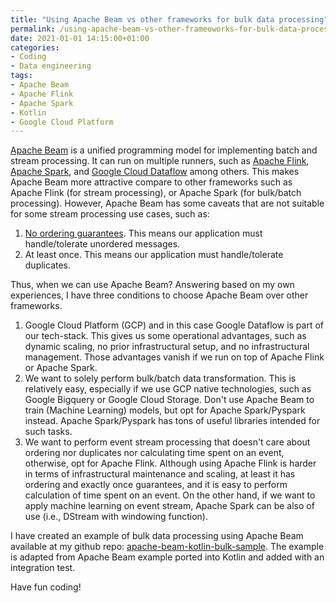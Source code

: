 ```yaml
---
title: "Using Apache Beam vs other frameworks for bulk data processing"
permalink: /using-apache-beam-vs-other-frameoworks-for-bulk-data-processing
date: 2021-01-01 14:15:00+01:00
categories:
- Coding
- Data engineering
tags:
- Apache Beam
- Apache Flink
- Apache Spark
- Kotlin
- Google Cloud Platform
---
```


[Apache Beam](https://beam.apache.org/) is a unified programming model for implementing batch and stream processing. It can run on
multiple runners, such as [Apache Flink](https://flink.apache.org/), [Apache Spark](https://spark.apache.org/), and [Google Cloud Dataflow](https://cloud.google.com/dataflow/?utm_source=google&utm_medium=cpc&utm_campaign=emea-nl-all-en-dr-bkws-all-all-trial-e-gcp-1009139&utm_content=text-ad-none-any-DEV_c-CRE_253523886152-ADGP_Hybrid%20%7C%20AW%20SEM%20%7C%20BKWS%20~%20EXA_M%3A1_NL_EN_Data_Dataflow_SEO-KWID_43700053285543828-aud-606988878694%3Akwd-315945827235-userloc_9064237&utm_term=KW_dataflow%20google%20cloud-NET_g-PLAC_&&gclid=EAIaIQobChMIgdTJlK357QIVSuh3Ch0IdwwjEAAYASAAEgLWDvD_BwE) among others.
This makes Apache Beam more attractive compare to other frameworks such as Apache Flink (for stream processing), or Apache Spark (for bulk/batch processing).
However, Apache Beam has some caveats that are not suitable for some stream processing use cases, such as:
1. [No ordering guarantees](https://stackoverflow.com/questions/45888719/processing-total-ordering-of-events-by-key-using-apache-beam/45911664#45911664). This means our application must handle/tolerate unordered messages.
2. At least once. This means our application must handle/tolerate duplicates.

Thus, when we can use Apache Beam? Answering based on my own experiences, I have three conditions to choose Apache Beam over other frameworks. 
1. Google Cloud Platform (GCP) and in this case Google Dataflow is part of our tech-stack. This gives us
   some operational advantages, such as dynamic scaling, no prior infrastructural setup, and no infrastructural management.
   Those advantages vanish if we run on top of Apache Flink or Apache Spark.
2. We want to solely perform bulk/batch data transformation. This is relatively easy, especially if we use GCP native technologies, 
   such as Google Bigquery or Google Cloud Storage. Don't use Apache Beam to train (Machine Learning) models, but opt for Apache Spark/Pyspark instead.
   Apache Spark/Pyspark has tons of useful libraries intended for such tasks.
3. We want to perform event stream processing that doesn't care about ordering nor duplicates nor calculating time spent on an event,
   otherwise, opt for Apache Flink. Although using Apache Flink is harder in terms of infrastructural maintenance and scaling,
   at least it has ordering and exactly once guarantees, and it is easy to perform calculation of time spent on an event. 
   On the other hand, if we want to apply machine learning on event stream, Apache Spark can be also of use (i.e., DStream with windowing function).
   
I have created an example of bulk data processing using Apache Beam available at my github repo: [apache-beam-kotlin-bulk-sample](https://github.com/dpranantha/apache-beam-kotlin-bulk-sample). 
The example is adapted from Apache Beam example ported into Kotlin and added with an integration test.

Have fun coding!
